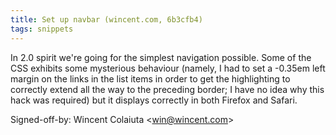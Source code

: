 ```yaml
---
title: Set up navbar (wincent.com, 6b3cfb4)
tags: snippets
---
```


In 2.0 spirit we're going for the simplest navigation possible. Some of the CSS exhibits some mysterious behaviour (namely, I had to set a -0.35em left margin on the links in the list items in order to get the highlighting to correctly extend all the way to the preceding border; I have no idea why this hack was required) but it displays correctly in both Firefox and Safari.

Signed-off-by: Wincent Colaiuta &lt;win@wincent.com&gt;
